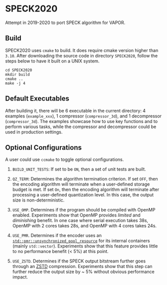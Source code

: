 # SPECK2020
Attempt in 2019-2020 to port SPECK algorithm for VAPOR.

## Build
SPECK2020 uses `cmake` to build. It does require cmake version higher than `3.10`.
After downloading the source code in directory `SPECK2020`, follow the steps below
to have it built on a UNIX system.

```
cd SPECK2020
mkdir build
cmake ..
make -j 4
```

## Default Executables
After building it, there will be 6 executable in the current directory:
4 examples (`example_xxx`), 1 compressor (`compressor_3d`),
and 1 decompressor (`compressor_3d`).
The examples showcase how to use key functions and to perform various tasks,
while the compressor and decompressor could be used in production settings.

## Optional Configurations
A user could use `ccmake` to toggle optional configurations.
1. `BUILD_UNIT_TESTS`: If set to be `ON`, then a set of unit tests are built.

2. `QZ_TERM`: Determines the algorithm termination criterion. If set `OFF`, then
the encoding algorithm will terminate when a user-defined storage budget is met.
If set `On`, then the encoding algorithm will terminate after processing a user-defined 
quantization level. In this case, the output size is non-deterministic.

3. `USE_OMP`. Determines if the program should be compiled with OpenMP enabled. 
Experiments show that OpenMP provides *limited* and *diminishing* benefit. In one case where 
serial execution takes 38s, OpenMP with 2 cores takes 28s, and OpenMP with 4 cores takes 24s.

4. `USE_PMR`. Determines if the encoder uses an [`std::pmr::unsynchronized_pool_resource`] for 
its internal containers (mainly `std::vector`). Experiments show that this feature provides 
little to no performance benefit (< 5%) at this point.

5. `USE_ZSTD`. Determines if the SPECK output bitstream further goes through an [ZSTD] compression.
Experiments show that this step can further reduce the output size by ~ 5% without obvious
performance impact.


[`std::pmr::unsynchronized_pool_resource`]: https://en.cppreference.com/w/cpp/memory/unsynchronized_pool_resource
[ZSTD]: https://facebook.github.io/zstd/
